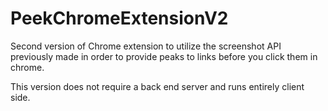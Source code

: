 # PeekChromeExtensionV2
Second version of Chrome extension to utilize the screenshot API previously made in order to provide peaks to links before you click them in chrome.

This version does not require a back end server and runs entirely client side.
